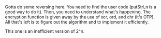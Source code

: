 Gotta do some reversing here.
You need to find the user code (putStrLn is a good way to do it).
Then, you need to understand what's happening.
The encryption function is given away by the use of xor, ord, and chr (it's OTP).
All that's left is to figure out the algorithm and to implement it efficiently.

This one is an inefficient version of 2^n.
